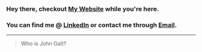 ### Hey there, checkout [My Website](https://douug.dev) while you're here.

### You can find me @ [LinkedIn](https://www.linkedin.com/in/douugdev/) or contact me through [Email](mailto:douugbr@gmail.com).

___

> Who is John Galt?
